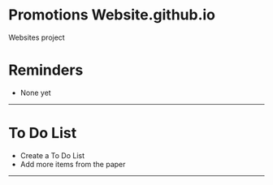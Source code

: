 # Promotions Website.github.io
Websites project

# Reminders
- None yet

---

# To Do List
- Create a To Do List
- Add more items from the paper


---

